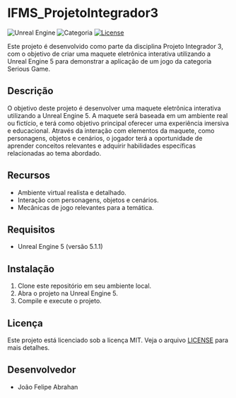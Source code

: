 # IFMS_ProjetoIntegrador3

![Unreal Engine](https://img.shields.io/badge/Unreal%20Engine-5.0-orange)
![Categoria](https://img.shields.io/badge/Categoria-Serious%20Game-yellow)
[![License](https://img.shields.io/badge/license-MIT-blue.svg)](LICENSE)


Este projeto é desenvolvido como parte da disciplina Projeto Integrador 3, com o objetivo de criar uma maquete eletrônica interativa utilizando a Unreal Engine 5 para demonstrar a aplicação de um jogo da categoria Serious Game.

## Descrição
O objetivo deste projeto é desenvolver uma maquete eletrônica interativa utilizando a Unreal Engine 5. A maquete será baseada em um ambiente real ou fictício, e terá como objetivo principal oferecer uma experiência imersiva e educacional. Através da interação com elementos da maquete, como personagens, objetos e cenários, o jogador terá a oportunidade de aprender conceitos relevantes e adquirir habilidades específicas relacionadas ao tema abordado.

## Recursos
- Ambiente virtual realista e detalhado.
- Interação com personagens, objetos e cenários.
- Mecânicas de jogo relevantes para a temática.

## Requisitos
- Unreal Engine 5 (versão 5.1.1)

## Instalação
1. Clone este repositório em seu ambiente local.
2. Abra o projeto na Unreal Engine 5.
3. Compile e execute o projeto.

## Licença
Este projeto está licenciado sob a licença MIT. Veja o arquivo [LICENSE](LICENSE) para mais detalhes.

## Desenvolvedor
- João Felipe Abrahan
